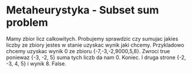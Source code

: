 # Metaheurystyka - Subset sum problem

Mamy zbior licz calkowitych. Probujemy sprawdzic czy sumujac jakies liczby ze zbiory jestes w stanie uzyskac wynik jaki chcemy.
Przykladowo chcemy uzyskac wynik 0 ze zbioru {-7,-3,-2,9000,5,8}. Zwroci true poniewaz {-3, -2, 5} suma tych liczb da nam 0. Koniec.
I druga strone {-2, -3, 4, 5} i wynik 8. False.
